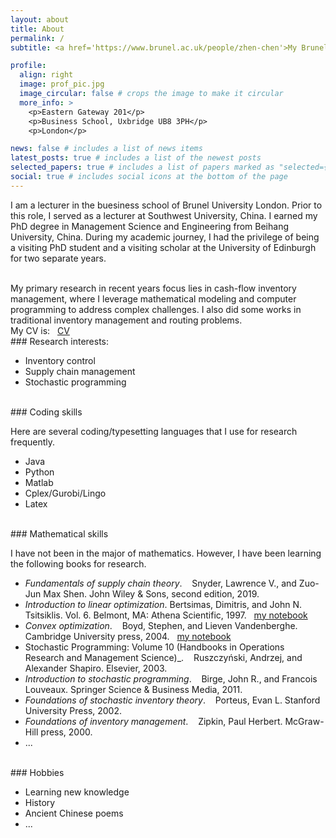 ```yaml
---
layout: about
title: About
permalink: /
subtitle: <a href='https://www.brunel.ac.uk/people/zhen-chen'>My Brunel University webpage</a>

profile:
  align: right
  image: prof_pic.jpg
  image_circular: false # crops the image to make it circular
  more_info: >
    <p>Eastern Gateway 201</p>
    <p>Business School, Uxbridge UB8 3PH</p>
    <p>London</p>

news: false # includes a list of news items
latest_posts: true # includes a list of the newest posts
selected_papers: true # includes a list of papers marked as "selected={true}"
social: true # includes social icons at the bottom of the page
---
```


I am a lecturer in the buesiness school of Brunel University London. Prior to this role, I served as a lecturer at Southwest University, China. I earned my PhD degree in Management Science and Engineering from Beihang University, China. During my academic journey, I had the privilege of being a visiting PhD student and a visiting scholar at the University of Edinburgh for two separate years.

<br>
My primary research in recent years focus lies in cash-flow inventory management, where I leverage mathematical modeling and computer programming to address complex challenges. I also did some works in traditional inventory management and routing problems.

<br>
My CV is: &nbsp; <a href='https://github.com/RobinChen121/resume/blob/main/CV_chenzhen_English.pdf'>CV</a>

<br>
### Research interests:

- Inventory control
- Supply chain management
- Stochastic programming

<br>
### Coding skills

Here are several coding/typesetting languages that I use for research frequently.

- Java
- Python
- Matlab
- Cplex/Gurobi/Lingo
- Latex

<br>
### Mathematical skills

I have not been in the major of mathematics. However, I have been learning the following books for research.

- _Fundamentals of supply chain theory_. &nbsp;&nbsp; Snyder, Lawrence V., and Zuo-Jun Max Shen. John Wiley & Sons, second edition, 2019.
- _Introduction to linear optimization_. Bertsimas, Dimitris, and John N. Tsitsiklis. Vol. 6. Belmont, MA: Athena Scientific, 1997. &nbsp; <a href='https://robinchen121.github.io/manual-introduction-to-linear-optimization'>my notebook</a>
- _Convex optimization_. &nbsp;&nbsp; Boyd, Stephen, and Lieven Vandenberghe. Cambridge University press, 2004. &nbsp; <a href='https://robinchen121.github.io/manual-convex-optimization'>my notebook</a>
- Stochastic Programming: Volume 10 (Handbooks in Operations Research and Management Science)_. &nbsp;&nbsp; Ruszczyński, Andrzej, and Alexander Shapiro. Elsevier, 2003.
- _Introduction to stochastic programming_. &nbsp;&nbsp; Birge, John R., and Francois Louveaux. Springer Science & Business Media, 2011.
- _Foundations of stochastic inventory theory_. &nbsp;&nbsp; Porteus, Evan L. Stanford University Press, 2002.
- _Foundations of inventory management_. &nbsp;&nbsp; Zipkin, Paul Herbert. McGraw-Hill press, 2000.
- ...

<br>
### Hobbies

- Learning new knowledge
- History
- Ancient Chinese poems
- ...

<!--

Write your biography here. Tell the world about yourself. Link to your favorite [subreddit](http://reddit.com). You can put a picture in, too. The code is already in, just name your picture `prof_pic.jpg` and put it in the `img/` folder.

Put your address / P.O. box / other info right below your picture. You can also disable any of these elements by editing `profile` property of the YAML header of your `_pages/about.md`. Edit `_bibliography/papers.bib` and Jekyll will render your [publications page](/al-folio/publications/) automatically.

Link to your social media connections, too. This theme is set up to use [Font Awesome icons](https://fontawesome.com/) and [Academicons](https://jpswalsh.github.io/academicons/), like the ones below. Add your Facebook, Twitter, LinkedIn, Google Scholar, or just disable all of them.
-->
